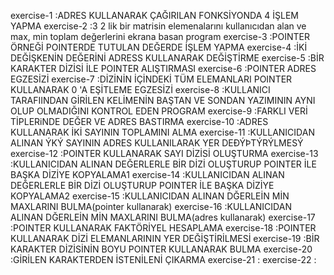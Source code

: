 exercise-1  :ADRES KULLANARAK ÇAĞIRILAN FONKSİYONDA 4 İŞLEM YAPMA
exercise-2  :3 2 lik bir matrisin elemenalarını kullanıcıdan alan ve max, min toplam değerlerini ekrana basan program
exercise-3  :POINTER ÖRNEĞİ POINTERDE TUTULAN DEĞERDE İŞLEM YAPMA
exercise-4  :İKİ DEĞİŞKENİN DEĞERİNİ ADRESS KULLANARAK DEĞİŞTİRME
exercise-5  :BİR KARAKTER DİZİSİ İLE POINTER ALIŞTIRMASI
exercise-6  :POINTER ADRES EGZESİZİ
exercise-7  :DİZİNİN İÇİNDEKİ TÜM ELEMANLARI POINTER KULLANARAK 0 'A EŞİTLEME EGZESİZİ
exercise-8  :KULLANICI TARAFIINDAN GİRİLEN KELİMENİN BAŞTAN VE SONDAN YAZIMININ AYNI OLUP OLMADIĞINI KONTROL EDEN PROGRAM
exercise-9  :FARKLI VERİ TİPLERiNDE DEĞER VE ADRES BASTIRMA
exercise-10 :ADRES KULLANARAK İKİ SAYININ TOPLAMINI ALMA
exercise-11 :KULLANICIDAN ALINAN ÝKÝ SAYININ ADRES KULLANILARAK YER DEÐÝÞTÝRÝLMESÝ
exercise-12 :POINTER KULLANARAK SAYI DİZİSİ OLUŞTURMA
exercise-13 :KULLANICIDAN ALINAN DEĞERLERLE BİR DİZİ OLUŞTURUP POINTER İLE BAŞKA DİZİYE KOPYALAMA1
exercise-14 :KULLANICIDAN ALINAN DEĞERLERLE BİR DİZİ OLUŞTURUP POINTER İLE BAŞKA DİZİYE KOPYALAMA2
exercise-15 :KULLANICIDAN ALINAN DĞERLEİN MİN MAXLARINI BULMA(pointer kullanarak)
exercise-16 :KULLANICIDAN ALINAN DĞERLEİN MİN MAXLARINI BULMA(adres kullanarak)
exercise-17 :POINTER KULLANARAK FAKTÖRİYEL HESAPLAMA
exercise-18 :POINTER KULLANARAK DİZİ ELEMANLARININ YER DEĞİŞTİRİLMESİ
exercise-19 :BİR KARAKTER DİZİSİNİN BOYU POINTER KULLANARAK BULMA
exercise-20 :GİRİLEN KARAKTERDEN İSTENİLENİ ÇIKARMA
exercise-21 :
exercise-22 :
